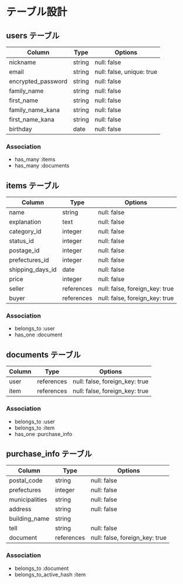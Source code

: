# テーブル設計

## users テーブル

| Column             | Type   | Options                   |
| ------------------ | ------ | ------------------------- |
| nickname           | string | null: false               |
| email              | string | null: false, unique: true |
| encrypted_password | string | null: false               |
| family_name        | string | null: false               |
| first_name         | string | null: false               |
| family_name_kana   | string | null: false               |
| first_name_kana    | string | null: false               |
| birthday           | date   | null: false               |

### Association

- has_many :items
- has_many :documents

## items テーブル

| Column                 | Type       | Options                        |
| ---------------------- | ---------- | ------------------------------ |
| name                   | string     | null: false                    |
| explanation            | text       | null: false                    |
| category_id            | integer    | null: false                    |
| status_id              | integer    | null: false                    |
| postage_id             | integer    | null: false                    |
| prefectures_id         | integer    | null: false                    |
| shipping_days_id       | date       | null: false                    |
| price                  | integer    | null: false                    |
| seller                 | references | null: false, foreign_key: true |
| buyer                  | references | null: false, foreign_key: true |

### Association

- belongs_to :user
- has_one :document

## documents テーブル

| Column  | Type       | Options                        |
| ------- | ---------- | ------------------------------ |
| user    | references | null: false, foreign_key: true |
| item    | references | null: false, foreign_key: true |

### Association

- belongs_to :user
- belongs_to :item
- has_one :purchase_info

## purchase_info テーブル

| Column            | Type       | Options                        |
| ----------------- | ---------- | ------------------------------ |
| postal_code       | string     | null: false                    |
| prefectures       | integer    | null: false                    |
| municipalities    | string     | null: false                    |
| address           | string     | null: false                    |
| building_name     | string     |                                |
| tell              | string     | null: false                    |
| document          | references | null: false, foreign_key: true |

### Association

- belongs_to :document
- belongs_to_active_hash :item